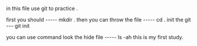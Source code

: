 in this file use git to practice .

first you should ----- mkdir <filename> .
then you can throw the file ----- cd <filename>.
init the git  ---      git init 

you can use command look the hide file -----     ls -ah
this is my first study.
